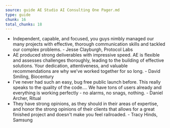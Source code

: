 ```yaml
---
source: guide AE Studio AI Consulting One Pager.md
type: guide
chunk: 16
total_chunks: 18
---
```


* Independent, capable, and focused, you guys nimbly managed our many projects with effective, thorough communication skills and tackled our complex problems.  - Jesse Clayburgh, Protocol Labs
* AE produced strong deliverables with impressive speed. AE is flexible and assesses challenges thoroughly, leading to the building of effective solutions. Your dedication, attentiveness, and valuable recommendations are why we’ve worked together for so long. - David Smiling, Biocentury
* I’ve never had such an easy, bug free public launch before. This really speaks to the quality of the code…. We have tons of users already and everything is working perfectly - no alarms, no snags, nothing. - Daniel Archer, Ritual
* They have strong opinions, as they should in their areas of expertise, and honor the strong opinions of their clients that allows for a great finished project and doesn't make you feel railroaded. - Tracy Hinds, Samsung